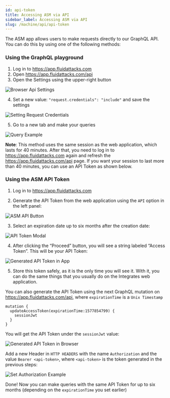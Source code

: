 ```yaml
---
id: api-token
title: Accessing ASM via API
sidebar_label: Accessing ASM via API
slug: /machine/api/api-token
---
```


The ASM app allows users
to make requests directly
to our GraphQL API.
You can do this
by using one of the following methods:

### Using the GraphQL playground

1. Log in to https://app.fluidattacks.com
2. Open https://app.fluidattacks.com/api
3. Open the Settings using the upper-right button

![Browser Api Settings](/img/api/api-token/api_highlight_settings.png)

4. Set a new value:
`"request.credentials": "include"`
and save the settings

![Setting Request Credentials](/img/api/api-token/api_highlight_reqcreds.png)

5. Go to a new tab
and make your queries

![Query Example](/img/api/api-token/query_example.png)

**Note**: This method uses the same session
as the web application,
which lasts for 40 minutes.
After that,
you need to log in to https://app.fluidattacks.com again
and refresh the https://app.fluidattacks.com/api page.
If you want your session
to last more than 40 minutes,
you can use an API Token
as shown below.

### Using the ASM API Token

1. Log in to https://app.fluidattacks.com

2. Generate the API Token
from the web application
using the `API` option
in the left panel:

![ASM API Button](/img/api/api-token/app_highlight_apibutton.png)

3. Select an expiration date
up to six months after
the creation date:

![API Token Modal](/img/api/api-token/api_token_modal.png)

4. After clicking the “Proceed” button,
you will see a string labeled “Access Token”.
This will be your API Token:

![Generated API Token in App](/img/api/api-token/app_apitoken_generated.png)

5. Store this token safely,
as it is the only time you will see it.
With it,
you can do the same things
that you usually do
on the Integrates web application.

You can also generate the API Token
using the next GraphQL mutation on
https://app.fluidattacks.com/api,
where `expirationTime` is a `Unix Timestamp`

```
mutation {
  updateAccessToken(expirationTime:1577854799) {
    sessionJwt
  }
}
```

You will get the API Token
under the `sessionJwt` value:

![Generated API Token in Browser](/img/api/api-token/browser_apitoken_generated.png)

Add a new Header in `HTTP HEADERS`
with the name `Authorization`
and the value `Bearer <api-token>`,
where `<api-token>` is the token generated
in the previous steps:

![Set Authorization Example](/img/api/api-token/apitoken_setheader.png)

Done!
Now you can make queries
with the same API Token
for up to six months
(depending on the `expirationTime` you set earlier)
